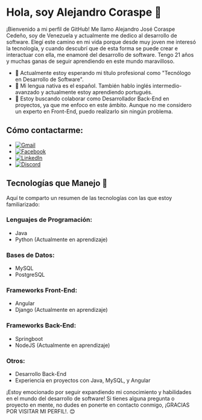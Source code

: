 # Hola, soy Alejandro Coraspe 👋

¡Bienvenido a mi perfil de GitHub! Me llamo Alejandro José Coraspe Cedeño, soy de Venezuela y actualmente me dedico al desarrollo de software. Elegí este camino en mi vida porque desde muy joven me interesó la tecnología, y cuando descubrí que de esta forma se puede crear e interactuar con ella, me enamoré del desarrollo de software. Tengo 21 años y muchas ganas de seguir aprendiendo en este mundo maravilloso.

- 🔭 Actualmente estoy esperando mi título profesional como "Tecnólogo en Desarrollo de Software".
- 🌱 Mi lengua nativa es el español. También hablo inglés intermedio-avanzado y actualmente estoy aprendiendo portugués.
- 👯 Estoy buscando colaborar como Desarrollador Back-End en proyectos, ya que me enfoco en este ámbito. Aunque no me considero un experto en Front-End, puedo realizarlo sin ningún problema.

## Cómo contactarme:

- [![Gmail](https://img.shields.io/badge/Gmail-D14836?style=for-the-badge&logo=gmail&logoColor=white)](mailto:coraspe.alejandro2@gmail.com)
- [![Facebook](https://img.shields.io/badge/Facebook-1877F2?style=for-the-badge&logo=facebook&logoColor=white)](https://www.facebook.com/alejandro.coraspe.56)
- [![LinkedIn](https://img.shields.io/badge/LinkedIn-0077B5?style=for-the-badge&logo=linkedin&logoColor=white)](https://linkedin.com/in/alejandro-coraspe-a7176a242)
- [![Discord](https://img.shields.io/badge/Discord-7289DA?style=for-the-badge&logo=discord&logoColor=white)](discordapp.com/users/599778645455667220)

## Tecnologías que Manejo 🚀

Aquí te comparto un resumen de las tecnologías con las que estoy familiarizado:

### Lenguajes de Programación:
- Java
- Python (Actualmente en aprendizaje)

### Bases de Datos:
- MySQL
- PostgreSQL

### Frameworks Front-End:
- Angular
- Django (Actualmente en aprendizaje)

### Frameworks Back-End:
- Springboot
- NodeJS (Actualmente en aprendizaje)

### Otros:
- Desarrollo Back-End
- Experiencia en proyectos con Java, MySQL, y Angular

¡Estoy emocionado por seguir expandiendo mi conocimiento y habilidades en el mundo del desarrollo de software! Si tienes alguna pregunta o proyecto en mente, no dudes en ponerte en contacto conmigo, ¡GRACIAS POR VISITAR MI PERFIL!. 😊
